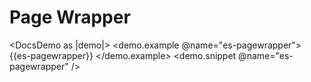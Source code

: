 # Page Wrapper

<DocsDemo as |demo|>
  <demo.example @name="es-pagewrapper">
    {{es-pagewrapper}}
  </demo.example>
  <demo.snippet @name="es-pagewrapper" />
</DocsDemo>

<DocsNote />
